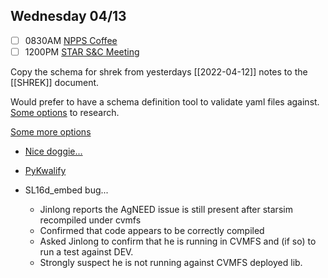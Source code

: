 ## Wednesday 04/13

- [ ] 0830AM [NPPS Coffee](https://bnl.zoomgov.com/j/16157150845?pwd=NXNqTi9ZWEFBKzYwRXQ5U3NXU1dBZz09)
- [ ] 1200PM [STAR S&C Meeting](https://lbnl.zoom.us/j/97026562983?pwd=VGVXbzhYUUhheEJ2cFMyVVdVRXowZz09)

Copy the schema for shrek from yesterdays [[2022-04-12]] notes to the [[SHREK]] document.

Would prefer to have a schema definition tool to validate yaml files against.
[Some options](https://json-schema-everywhere.github.io/yaml) to research.

[Some more options](https://stackoverflow.com/questions/3262569/validating-a-yaml-document-in-python)
- [Nice doggie...](https://docs.python-cerberus.org/en/stable/)
- [PyKwalify](https://pypi.org/project/pykwalify/)


- SL16d_embed bug...
	- Jinlong reports the AgNEED issue is still present after starsim recompiled under cvmfs
	- Confirmed that code appears to be correctly compiled
	- Asked Jinlong to confirm that he is running in CVMFS and (if so) to run a test against DEV.
	- Strongly suspect he is not running against CVMFS deployed lib.
	
